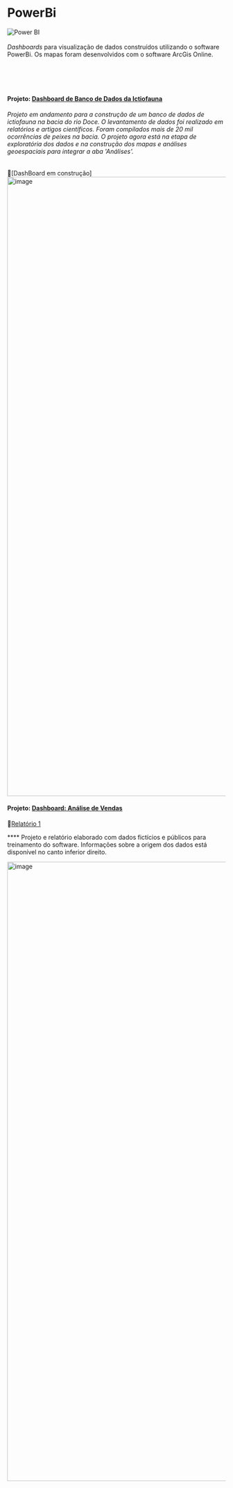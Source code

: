# PowerBi
![Power BI](https://img.shields.io/badge/-Power%20BI-black?style=plastic&logo=Power-BI)
<br></br>
_Dashboards_ para visualização de dados construídos utilizando o software PowerBi. Os mapas foram desenvolvidos com o software ArcGis Online. 
<br></br>

<br></br>

#### Projeto: [Dashboard de Banco de Dados da Ictiofauna](https://app.powerbi.com/view?r=eyJrIjoiNjU2MDY1YzMtNzU3My00YjQyLWI5NTEtNzVmNjRhZGIzODg4IiwidCI6IjhjZTM3NDEyLWVhNGItNDRlMC1iYjhmLWU0NDQ2YTgxMTAzNyJ9&pageName=ReportSection08c7f7c0d9990d1e4ca3)
###### Projeto em andamento para a construção de um banco de dados de ictiofauna na bacia do rio Doce. O levantamento de dados foi realizado em relatórios e artigos científicos. Foram compilados mais de 20 mil ocorrências de peixes na bacia. O projeto agora está na etapa de exploratória dos dados e na construção dos mapas e análises geoespaciais para integrar a aba 'Análises'.   
:book:[DashBoard em construção]
<img width="1423" alt="image" src="https://user-images.githubusercontent.com/28782509/223494452-829d8b53-96b6-4c42-a4f1-8884f0097439.png">


#### Projeto: [Dashboard: Análise de Vendas](https://app.powerbi.com/view?r=eyJrIjoiNDljMWFhZDMtZmJmNS00MGI3LWJiNGEtZTQ4ZTMzZjIxMjNiIiwidCI6IjhjZTM3NDEyLWVhNGItNDRlMC1iYjhmLWU0NDQ2YTgxMTAzNyJ9&pageName=ReportSection)
:book:[Relatório 1](https://github.com/nfreitas1990/PowerBi/blob/main/Projeto_1/Relatorio_Projeto%201.pdf)

**** Projeto e relatório elaborado com dados fictícios e públicos para treinamento do software. Informações sobre a origem dos dados está disponível no canto inferior direito.

<img width="1423" alt="image" src="https://user-images.githubusercontent.com/28782509/176981989-e52cbe6f-0e91-4eb7-a701-07d090b4c146.png">






